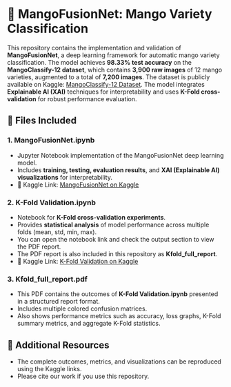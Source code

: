# 🍋 MangoFusionNet: Mango Variety Classification

This repository contains the implementation and validation of **MangoFusionNet**, a deep learning framework for automatic mango variety classification. The model achieves **98.33% test accuracy** on the **MangoClassify-12 dataset**, which contains **3,900 raw images** of 12 mango varieties, augmented to a total of **7,200 images**. The dataset is publicly available on Kaggle: [MangoClassify-12 Dataset](https://www.kaggle.com/datasets/researchersajid/mangoclassify-12-native-mango-dataset-from-bd). The model integrates **Explainable AI (XAI)** techniques for interpretability and uses **K-Fold cross-validation** for robust performance evaluation.
## 📂 Files Included

### 1. MangoFusionNet.ipynb
- Jupyter Notebook implementation of the MangoFusionNet deep learning model.
- Includes **training, testing, evaluation results**, and **XAI (Explainable AI) visualizations** for interpretability.
- 📎 Kaggle Link: [MangoFusionNet on Kaggle](https://www.kaggle.com/username/mangofusionnet)

### 2. K-Fold Validation.ipynb
- Notebook for **K-Fold cross-validation experiments**.
- Provides **statistical analysis** of model performance across multiple folds (mean, std, min, max).
- You can open the notebook link and check the output section to view the PDF report.
- The PDF report is also included in this repository as **Kfold_full_report**.
- 📎 Kaggle Link: [K-Fold Validation on Kaggle](https://www.kaggle.com/username/kfold-validation)
  
### 3. Kfold_full_report.pdf
- This PDF contains the outcomes of **K-Fold Validation.ipynb** presented in a structured report format.
- Includes multiple colored confusion matrices.
- Also shows performance metrics such as accuracy, loss graphs, K-Fold summary metrics, and aggregate K-Fold statistics.
  
## 🔗 Additional Resources
- The complete outcomes, metrics, and visualizations can be reproduced using the Kaggle links.
- Please cite our work if you use this repository.
